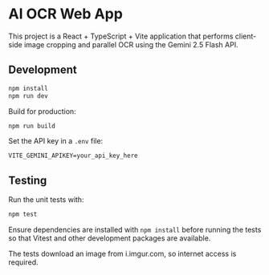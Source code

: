 # AI OCR Web App

This project is a React + TypeScript + Vite application that performs client-side image cropping and parallel OCR using the Gemini 2.5 Flash API.

## Development

```bash
npm install
npm run dev
```

Build for production:

```bash
npm run build
```

Set the API key in a `.env` file:

```
VITE_GEMINI_APIKEY=your_api_key_here
```

## Testing

Run the unit tests with:

```bash
npm test
```
Ensure dependencies are installed with `npm install` before running the tests so
that Vitest and other development packages are available.

The tests download an image from i.imgur.com, so internet access is required.
